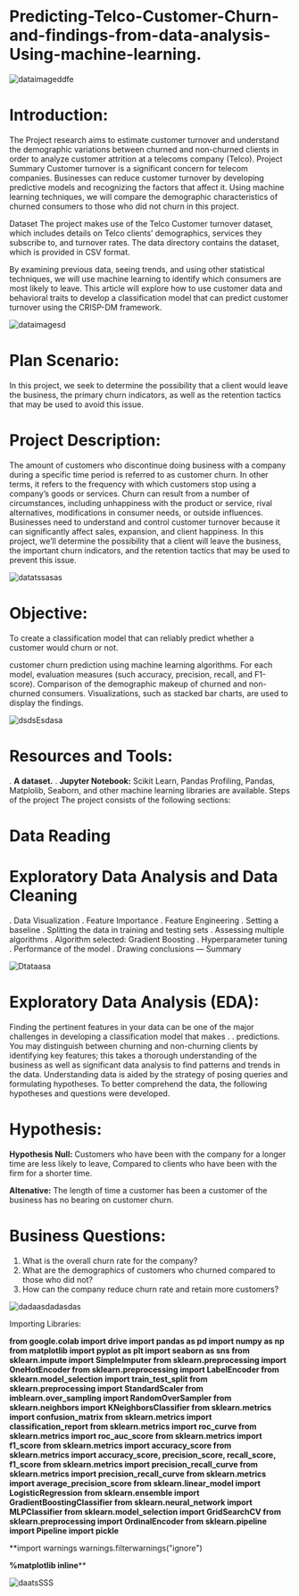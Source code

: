 # Predicting-Telco-Customer-Churn-and-findings-from-data-analysis-Using-machine-learning.
![dataimageddfe](https://github.com/justinjabo250/Time-Series-Forecasting-And-Analysis-Of-Store-Sales-Of-Corporation-Favorita-Products/assets/115732734/5bd480a2-f7de-46f6-9365-fda36d75c381)

# Introduction:

The Project research aims to estimate customer turnover and understand the demographic variations between churned and non-churned clients in order to analyze customer attrition at a telecoms company (Telco). Project Summary Customer turnover is a significant concern for telecom companies. Businesses can reduce customer turnover by developing predictive models and recognizing the factors that affect it.  Using machine learning techniques, we will compare the demographic characteristics of churned consumers to those who did not churn in this project.

Dataset The project makes use of the Telco Customer turnover dataset, which includes details on Telco clients’ demographics, services they subscribe to, and turnover rates. The data directory contains the dataset, which is provided in CSV format.

By examining previous data, seeing trends, and using other statistical techniques, we will use machine learning to identify which consumers are most likely to leave. This article will explore how to use customer data and behavioral traits to develop a classification model that can predict customer turnover using the CRISP-DM framework.

![dataimagesd](https://github.com/justinjabo250/Time-Series-Forecasting-And-Analysis-Of-Store-Sales-Of-Corporation-Favorita-Products/assets/115732734/9c00ea36-853a-4246-bb18-1d622a186e96)

# Plan Scenario:

In this project, we seek to determine the possibility that a client would leave the business, the primary churn indicators, as well as the retention tactics that may be used to avoid this issue.


# Project Description:

The amount of customers who discontinue doing business with a company during a specific time period is referred to as customer churn. In other terms, it refers to the frequency with which customers stop using a company’s goods or services. Churn can result from a number of circumstances, including unhappiness with the product or service, rival alternatives, modifications in consumer needs, or outside influences. Businesses need to understand and control customer turnover because it can significantly affect sales, expansion, and client happiness. In this project, we’ll determine the possibility that a client will leave the business, the important churn indicators, and the retention tactics that may be used to prevent this issue.

![datatssasas](https://github.com/justinjabo250/Time-Series-Forecasting-And-Analysis-Of-Store-Sales-Of-Corporation-Favorita-Products/assets/115732734/d65e9584-1623-4ea3-ba22-08959cbbc5e0)


# Objective:

To create a classification model that can reliably predict whether a customer would churn or not.

customer churn prediction using machine learning algorithms. For each model, evaluation measures (such accuracy, precision, recall, and F1-score). Comparison of the demographic makeup of churned and non-churned consumers. Visualizations, such as stacked bar charts, are used to display the findings.

![dsdsEsdasa](https://github.com/justinjabo250/Time-Series-Forecasting-And-Analysis-Of-Store-Sales-Of-Corporation-Favorita-Products/assets/115732734/76ed1882-b6ee-4f13-9cb5-9985e23e1660)

# Resources and Tools:

. **A dataset.**
. **Jupyter Notebook:** Scikit Learn, Pandas Profiling, Pandas, Matplolib, Seaborn, and other machine learning libraries are available.
Steps of the project
The project consists of the following sections:

# Data Reading
# Exploratory Data Analysis and Data Cleaning

. Data Visualization
. Feature Importance
. Feature Engineering
. Setting a baseline
. Splitting the data in training and testing sets
. Assessing multiple algorithms
. Algorithm selected: Gradient Boosting
. Hyperparameter tuning
. Performance of the model
. Drawing conclusions — Summary

![Dtataasa](https://github.com/justinjabo250/Time-Series-Forecasting-And-Analysis-Of-Store-Sales-Of-Corporation-Favorita-Products/assets/115732734/9ad05557-f976-418f-823b-af3453e97ad2)

# Exploratory Data Analysis (EDA):

Finding the pertinent features in your data can be one of the major challenges in developing a classification model that makes . . predictions. You may distinguish between churning and non-churning clients by identifying key features; this takes a thorough understanding of the business as well as significant data analysis to find patterns and trends in the data. Understanding data is aided by the strategy of posing queries and formulating hypotheses. To better comprehend the data, the following hypotheses and questions were developed.

# Hypothesis:

**Hypothesis Null:** Customers who have been with the company for a longer time are less likely to leave, Compared to clients who have been with the firm for a shorter time.

**Altenative:** The length of time a customer has been a customer of the business has no bearing on customer churn.

# Business Questions:

1. What is the overall churn rate for the company?
2. What are the demographics of customers who churned compared to those who did not?
3. How can the company reduce churn rate and retain more customers?

![dadaasdadasdas](https://github.com/justinjabo250/Time-Series-Forecasting-And-Analysis-Of-Store-Sales-Of-Corporation-Favorita-Products/assets/115732734/743d6e6f-f14f-452d-9261-dd068d1753d9)

Importing Libraries: 

**from google.colab import drive
import pandas as pd
import numpy as np
from matplotlib import pyplot as plt 
import seaborn as sns
from sklearn.impute import SimpleImputer
from sklearn.preprocessing import OneHotEncoder
from sklearn.preprocessing import LabelEncoder
from sklearn.model_selection import train_test_split
from sklearn.preprocessing import StandardScaler
from imblearn.over_sampling import RandomOverSampler
from sklearn.neighbors import KNeighborsClassifier
from sklearn.metrics import confusion_matrix
from sklearn.metrics import classification_report
from sklearn.metrics import roc_curve
from sklearn.metrics import roc_auc_score
from sklearn.metrics import f1_score
from sklearn.metrics import accuracy_score
from sklearn.metrics import accuracy_score, precision_score, recall_score, f1_score
from sklearn.metrics import precision_recall_curve
from sklearn.metrics import precision_recall_curve
from sklearn.metrics import average_precision_score
from sklearn.linear_model import LogisticRegression
from sklearn.ensemble import GradientBoostingClassifier
from sklearn.neural_network import MLPClassifier
from sklearn.model_selection import GridSearchCV
from sklearn.preprocessing import OrdinalEncoder
from sklearn.pipeline import Pipeline
import pickle**

**import warnings
warnings.filterwarnings("ignore")

**%matplotlib inline****

![daatsSSS](https://github.com/justinjabo250/Time-Series-Forecasting-And-Analysis-Of-Store-Sales-Of-Corporation-Favorita-Products/assets/115732734/f092f684-dba9-4b46-a4d6-5097b1d9d378)
